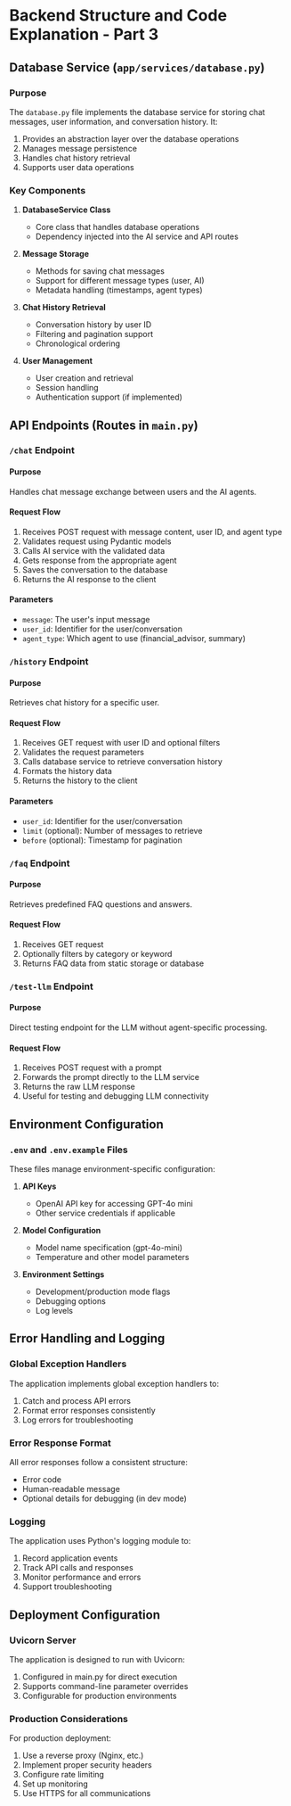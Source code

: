 # Backend Structure and Code Explanation - Part 3

## Database Service (`app/services/database.py`)

### Purpose

The `database.py` file implements the database service for storing chat messages, user information, and conversation history. It:

1. Provides an abstraction layer over the database operations
2. Manages message persistence
3. Handles chat history retrieval
4. Supports user data operations

### Key Components

1. **DatabaseService Class**
   - Core class that handles database operations
   - Dependency injected into the AI service and API routes

2. **Message Storage**
   - Methods for saving chat messages
   - Support for different message types (user, AI)
   - Metadata handling (timestamps, agent types)

3. **Chat History Retrieval**
   - Conversation history by user ID
   - Filtering and pagination support
   - Chronological ordering

4. **User Management**
   - User creation and retrieval
   - Session handling
   - Authentication support (if implemented)

## API Endpoints (Routes in `main.py`)

### `/chat` Endpoint

#### Purpose
Handles chat message exchange between users and the AI agents.

#### Request Flow
1. Receives POST request with message content, user ID, and agent type
2. Validates request using Pydantic models
3. Calls AI service with the validated data
4. Gets response from the appropriate agent
5. Saves the conversation to the database
6. Returns the AI response to the client

#### Parameters
- `message`: The user's input message
- `user_id`: Identifier for the user/conversation
- `agent_type`: Which agent to use (financial_advisor, summary)

### `/history` Endpoint

#### Purpose
Retrieves chat history for a specific user.

#### Request Flow
1. Receives GET request with user ID and optional filters
2. Validates the request parameters
3. Calls database service to retrieve conversation history
4. Formats the history data
5. Returns the history to the client

#### Parameters
- `user_id`: Identifier for the user/conversation
- `limit` (optional): Number of messages to retrieve
- `before` (optional): Timestamp for pagination

### `/faq` Endpoint

#### Purpose
Retrieves predefined FAQ questions and answers.

#### Request Flow
1. Receives GET request
2. Optionally filters by category or keyword
3. Returns FAQ data from static storage or database

### `/test-llm` Endpoint

#### Purpose
Direct testing endpoint for the LLM without agent-specific processing.

#### Request Flow
1. Receives POST request with a prompt
2. Forwards the prompt directly to the LLM service
3. Returns the raw LLM response
4. Useful for testing and debugging LLM connectivity

## Environment Configuration

### `.env` and `.env.example` Files

These files manage environment-specific configuration:

1. **API Keys**
   - OpenAI API key for accessing GPT-4o mini
   - Other service credentials if applicable

2. **Model Configuration**
   - Model name specification (gpt-4o-mini)
   - Temperature and other model parameters

3. **Environment Settings**
   - Development/production mode flags
   - Debugging options
   - Log levels

## Error Handling and Logging

### Global Exception Handlers

The application implements global exception handlers to:
1. Catch and process API errors
2. Format error responses consistently
3. Log errors for troubleshooting

### Error Response Format

All error responses follow a consistent structure:
- Error code
- Human-readable message
- Optional details for debugging (in dev mode)

### Logging

The application uses Python's logging module to:
1. Record application events
2. Track API calls and responses
3. Monitor performance and errors
4. Support troubleshooting

## Deployment Configuration

### Uvicorn Server

The application is designed to run with Uvicorn:
1. Configured in main.py for direct execution
2. Supports command-line parameter overrides
3. Configurable for production environments

### Production Considerations

For production deployment:
1. Use a reverse proxy (Nginx, etc.)
2. Implement proper security headers
3. Configure rate limiting
4. Set up monitoring
5. Use HTTPS for all communications
